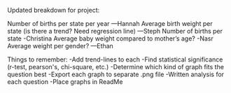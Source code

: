 Updated breakdown for project:

Number of births per state per year —Hannah
Average birth weight per state (is there a trend? Need regression line) —Steph
Number of births per state -Christina
Average baby weight compared to mother’s age? -Nasr
Average weight per gender? —Ethan

Things to remember:
-Add trend-lines to each
-Find statistical significance (r-test, pearson's, chi-square, etc.)
-Determine which kind of graph fits the question best
-Export each graph to separate .png file
-Written analysis for each question
-Place graphs in ReadMe